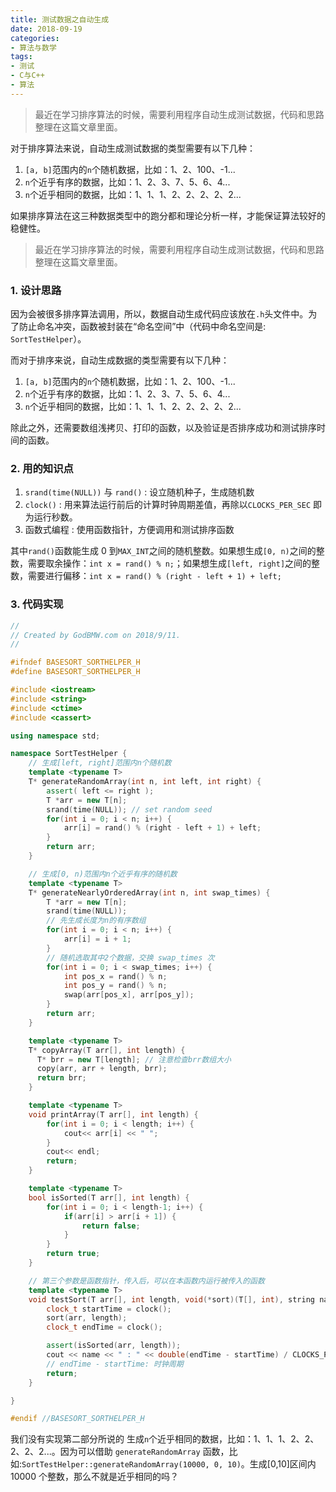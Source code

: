 ```yaml
---
title: 测试数据之自动生成
date: 2018-09-19
categories:
- 算法与数学
tags:
- 测试
- C与C++
- 算法
---
```


> 最近在学习排序算法的时候，需要利用程序自动生成测试数据，代码和思路整理在这篇文章里面。

对于排序算法来说，自动生成测试数据的类型需要有以下几种：

1. `[a, b]`范围内的`n`个随机数据，比如：1、2、100、-1...
2. `n`个近乎有序的数据，比如：1、2、3、7、5、6、4...
3. `n`个近乎相同的数据，比如：1、1、1、2、2、2、2、2...

如果排序算法在这三种数据类型中的跑分都和理论分析一样，才能保证算法较好的稳健性。

<!-- more -->

> 最近在学习排序算法的时候，需要利用程序自动生成测试数据，代码和思路整理在这篇文章里面。

### 1. 设计思路

因为会被很多排序算法调用，所以，数据自动生成代码应该放在`.h`头文件中。为了防止命名冲突，函数被封装在“命名空间”中（代码中命名空间是: `SortTestHelper`）。

而对于排序来说，自动生成数据的类型需要有以下几种：

1. `[a, b]`范围内的`n`个随机数据，比如：1、2、100、-1...
2. `n`个近乎有序的数据，比如：1、2、3、7、5、6、4...
3. `n`个近乎相同的数据，比如：1、1、1、2、2、2、2、2...

除此之外，还需要数组浅拷贝、打印的函数，以及验证是否排序成功和测试排序时间的函数。

### 2. 用的知识点

1. `srand(time(NULL))` 与 `rand()` : 设立随机种子，生成随机数
2. `clock()` : 用来算法运行前后的计算时钟周期差值，再除以`CLOCKS_PER_SEC` 即为运行秒数。
3. 函数式编程 : 使用函数指针，方便调用和测试排序函数

其中`rand()`函数能生成 0 到`MAX_INT`之间的随机整数。如果想生成`[0, n)`之间的整数，需要取余操作：`int x = rand() % n;`；如果想生成`[left, right]`之间的整数，需要进行偏移：`int x = rand() % (right - left + 1) + left;`

### 3. 代码实现

```cpp
//
// Created by GodBMW.com on 2018/9/11.
//

#ifndef BASESORT_SORTHELPER_H
#define BASESORT_SORTHELPER_H

#include <iostream>
#include <string>
#include <ctime>
#include <cassert>

using namespace std;

namespace SortTestHelper {
    // 生成[left, right]范围内n个随机数
    template <typename T>
    T* generateRandomArray(int n, int left, int right) {
        assert( left <= right );
        T *arr = new T[n];
        srand(time(NULL)); // set random seed
        for(int i = 0; i < n; i++) {
            arr[i] = rand() % (right - left + 1) + left;
        }
        return arr;
    }

    // 生成[0, n)范围内n个近乎有序的随机数
    template <typename T>
    T* generateNearlyOrderedArray(int n, int swap_times) {
        T *arr = new T[n];
        srand(time(NULL));
        // 先生成长度为n的有序数组
        for(int i = 0; i < n; i++) {
            arr[i] = i + 1;
        }
        // 随机选取其中2个数据，交换 swap_times 次
        for(int i = 0; i < swap_times; i++) {
            int pos_x = rand() % n;
            int pos_y = rand() % n;
            swap(arr[pos_x], arr[pos_y]);
        }
        return arr;
    }

    template <typename T>
    T* copyArray(T arr[], int length) {
      T* brr = new T[length]; // 注意检查brr数组大小
      copy(arr, arr + length, brr);
      return brr;
    }

    template <typename T>
    void printArray(T arr[], int length) {
        for(int i = 0; i < length; i++) {
            cout<< arr[i] << " ";
        }
        cout<< endl;
        return;
    }

    template <typename T>
    bool isSorted(T arr[], int length) {
        for(int i = 0; i < length-1; i++) {
            if(arr[i] > arr[i + 1]) {
                return false;
            }
        }
        return true;
    }

    // 第三个参数是函数指针，传入后，可以在本函数内运行被传入的函数
    template <typename T>
    void testSort(T arr[], int length, void(*sort)(T[], int), string name) {
        clock_t startTime = clock();
        sort(arr, length);
        clock_t endTime = clock();

        assert(isSorted(arr, length));
        cout << name << " : " << double(endTime - startTime) / CLOCKS_PER_SEC << " seconds" << endl;
        // endTime - startTime: 时钟周期
        return;
    }

}

#endif //BASESORT_SORTHELPER_H
```

我们没有实现第二部分所说的 生成`n`个近乎相同的数据，比如：1、1、1、2、2、2、2、2...。因为可以借助 `generateRandomArray` 函数，比如:`SortTestHelper::generateRandomArray(10000, 0, 10)`。生成[0,10]区间内 10000 个整数，那么不就是近乎相同的吗？
